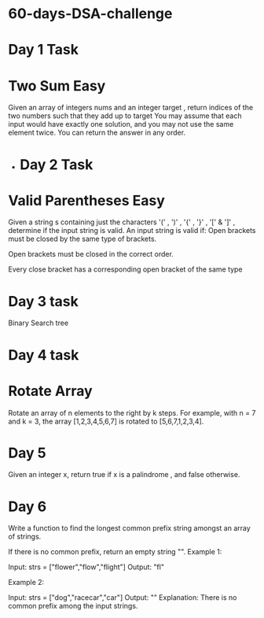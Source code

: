 # 60-days-DSA-challenge
# <h1>Day 1 Task</h1>
# Two Sum <italic> Easy</italic>
Given an array of integers nums and an integer target , return indices
of the two numbers such that they add up to target
You may assume that each input would have exactly one solution, and
you may not use the same element twice.
You can return the answer in any order.

* <h1>Day 2 Task </h1>
# Valid Parentheses <bold> Easy</bold>
Given a string s containing just the characters '(' , ')' , '{' , '}' ,
'[' & ']' , determine if the input string is valid.
An input string is valid if:
Open brackets must be closed by the same type of brackets.

Open brackets must be closed in the correct order.

Every close bracket has a corresponding open bracket of the same type
# Day 3 task
Binary Search tree
# Day 4 task
# Rotate Array
Rotate an array of n elements to the right by k steps.
For example, with n = 7 and k = 3, the array [1,2,3,4,5,6,7] is rotated to
[5,6,7,1,2,3,4].
# Day 5
Given an integer x, return true if x is a 
palindrome
, and false otherwise.

# Day 6
Write a function to find the longest common prefix string amongst an array of strings.

If there is no common prefix, return an empty string "".
Example 1:

Input: strs = ["flower","flow","flight"]
Output: "fl"

Example 2:

Input: strs = ["dog","racecar","car"]
Output: ""
Explanation: There is no common prefix among the input strings.

